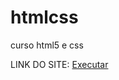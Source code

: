 # htmlcss
 curso html5 e css


LINK DO SITE:
<a href="https://maryanecastro11.github.io/htmlcss/modulo2/Desafios/index.html">Executar</a>